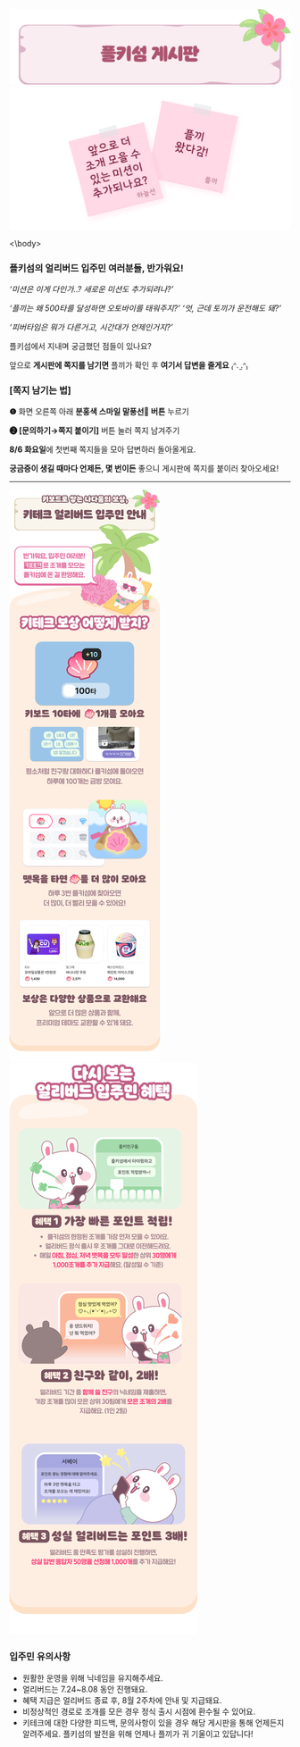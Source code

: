 <body>

<img src= "./Resource/page-board-1.png">
<img src= "./Resource/page-board-2.png">

<\body>

### 플키섬의 얼리버드 입주민 여러분들, 반가워요!

*‘미션은 이게 다인가..? 새로운 미션도 추가되려나?’*

*‘플끼는 왜 500타를 달성하면 오토바이를 태워주지?’ ‘엇, 근데 토끼가 운전해도 돼?’*

*‘피버타임은 뭐가 다른거고, 시간대가 언제인거지?’*

플키섬에서 지내며 궁금했던 점들이 있나요?

앞으로 **게시판에 쪽지를 남기면** 플끼가 확인 후 **여기서 답변을 줄게요** ₍ᐢ. ̫.ᐢ₎

### [쪽지 남기는 법]

**❶** 화면 오른쪽 아래 **분홍색 스마일 말풍선💬 버튼** 누르기

**❷ [문의하기→쪽지 붙이기]** 버튼 눌러 쪽지 남겨주기

**8/6 화요일**에 첫번째 쪽지들을 모아 답변하러 돌아올게요.

**궁금증이 생길 때마다 언제든, 몇 번이든** 좋으니 게시판에 쪽지를 붙이러 찾아오세요!

---

<body>

<img src= "./Resource/page-image-1.png">
<img src= "./Resource/page-image-2.png">

<script>

  (function(){var w=window;if(w.ChannelIO){return w.console.error("ChannelIO script included twice.");}var ch=function(){ch.c(arguments);};ch.q=[];ch.c=function(args){ch.q.push(args);};w.ChannelIO=ch;function l(){if(w.ChannelIOInitialized){return;}w.ChannelIOInitialized=true;var s=document.createElement("script");s.type="text/javascript";s.async=true;s.src="https://cdn.channel.io/plugin/ch-plugin-web.js";var x=document.getElementsByTagName("script")[0];if(x.parentNode){x.parentNode.insertBefore(s,x);}}if(document.readyState==="complete"){l();}else{w.addEventListener("DOMContentLoaded",l);w.addEventListener("load",l);}})();

  ChannelIO('boot', {
  pluginKey: 'a0e721d6-de54-49df-bb00-0a31ccda1eda'
}, function onBoot(error, user) {
  if (error) {
    console.error(error);
  } else {
    
  }
});

</script>

</body>

### 입주민 유의사항

- 원활한 운영을 위해 닉네임을 유지해주세요.
- 얼리버드는 7.24~8.08 동안 진행돼요.
- 혜택 지급은 얼리버드 종료 후, 8월 2주차에 안내 및 지급돼요.
- 비정상적인 경로로 조개를 모은 경우 정식 출시 시점에 환수될 수 있어요.
- 키테크에 대한 다양한 피드백, 문의사항이 있을 경우 해당 게시판을 통해 언제든지 알려주세요. 플키섬의 발전을 위해 언제나 플끼가 귀 기울이고 있답니다!
